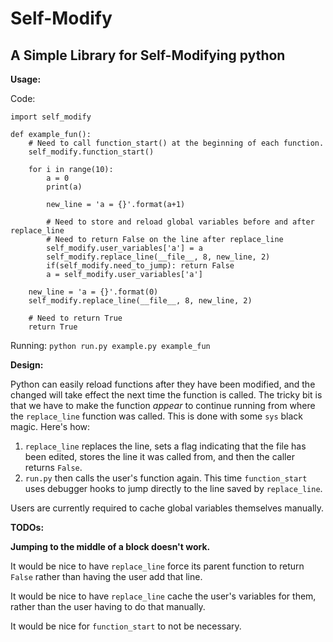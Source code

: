# Self-Modify
## A Simple Library for Self-Modifying python

**Usage:**

Code:

```
import self_modify

def example_fun():
    # Need to call function_start() at the beginning of each function.
    self_modify.function_start()

    for i in range(10):
        a = 0
        print(a)

        new_line = 'a = {}'.format(a+1)

        # Need to store and reload global variables before and after replace_line
        # Need to return False on the line after replace_line
        self_modify.user_variables['a'] = a
        self_modify.replace_line(__file__, 8, new_line, 2)
        if(self_modify.need_to_jump): return False
        a = self_modify.user_variables['a']

    new_line = 'a = {}'.format(0)
    self_modify.replace_line(__file__, 8, new_line, 2)

    # Need to return True
    return True
```

Running: `python run.py example.py example_fun`

**Design:**

Python can easily reload functions after they have been modified, and the changed will take effect the next time the function is called. The tricky bit is that we have to make the function _appear_ to continue running from where the `replace_line` function was called. This is done with some `sys` black magic. Here's how:

1. `replace_line` replaces the line, sets a flag indicating that the file has been edited, stores the line it was called from, and then the caller returns `False`.
2. `run.py` then calls the user's function again. This time `function_start` uses debugger hooks to jump directly to the line saved by `replace_line`.

Users are currently required to cache global variables themselves manually.

**TODOs:**

**Jumping to the middle of a block doesn't work.**

It would be nice to have `replace_line` force its parent function to return `False` rather than having the user add that line.

It would be nice to have `replace_line` cache the user's variables for them, rather than the user having to do that manually.

It would be nice for `function_start` to not be necessary.
